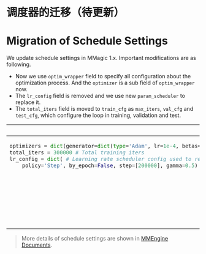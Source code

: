 # 调度器的迁移（待更新）
# Migration of Schedule Settings

We update schedule settings in MMagic 1.x. Important modifications are as following.

- Now we use `optim_wrapper` field to specify all configuration about the optimization process. And the `optimizer` is a sub field of `optim_wrapper` now.
- The `lr_config` field is removed and we use new `param_scheduler` to replace it.
- The `total_iters` field is moved to `train_cfg` as `max_iters`, `val_cfg` and `test_cfg`, which configure the loop in training, validation and test.

<table class="docutils">
<thead>
  <tr>
    <th> Original </th>
    <th> New </th>
<tbody>
<tr>
<td valign="top">

```python
optimizers = dict(generator=dict(type='Adam', lr=1e-4, betas=(0.9, 0.999)))  # Config used to build optimizer, support all the optimizers in PyTorch whose arguments are also the same as those in PyTorch
total_iters = 300000 # Total training iters
lr_config = dict( # Learning rate scheduler config used to register LrUpdater hook
    policy='Step', by_epoch=False, step=[200000], gamma=0.5)  # The policy of scheduler
```

</td>

<td valign="top">

```python
optim_wrapper = dict(
    dict(
        type='OptimWrapper',
        optimizer=dict(type='Adam', lr=1e-4),
    )
)  # Config used to build optimizer, support all the optimizers in PyTorch whose arguments are also the same as those in PyTorch.
param_scheduler = dict(  # Config of learning policy
    type='MultiStepLR', by_epoch=False, milestones=[200000], gamma=0.5)  # The policy of scheduler
train_cfg = dict(
    type='IterBasedTrainLoop', max_iters=300000, val_interval=5000)  # Config of train loop type
val_cfg = dict(type='ValLoop')  # The name of validation loop type
test_cfg = dict(type='TestLoop')  # The name of test loop type
```

</td>

</tr>
</thead>
</table>

> More details of schedule settings are shown in [MMEngine Documents](https://github.com/open-mmlab/mmengine/blob/main/docs/en/migration/param_scheduler.md).
